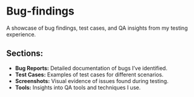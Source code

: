 # Bug-findings
A showcase of bug findings, test cases, and QA insights from my testing experience.
## Sections:
- **Bug Reports:** Detailed documentation of bugs I’ve identified.
- **Test Cases:** Examples of test cases for different scenarios.
- **Screenshots:** Visual evidence of issues found during testing.
- **Tools:** Insights into QA tools and techniques I use.
